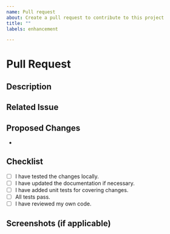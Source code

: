 ```yaml
---
name: Pull request
about: Create a pull request to contribute to this project
title: ""
labels: enhancement

---
```


# Pull Request

## Description
<!-- Briefly describe the changes introduced by this pull request. -->

## Related Issue
<!-- If this pull request resolves an open issue, please provide the issue number. -->

## Proposed Changes
<!-- Describe the proposed changes in detail. -->

- 

## Checklist
<!-- Make sure all the following items are completed before submitting the pull request. -->
- [ ] I have tested the changes locally.
- [ ] I have updated the documentation if necessary.
- [ ] I have added unit tests for covering changes.
- [ ] All tests pass.
- [ ] I have reviewed my own code.

## Screenshots (if applicable)
<!-- Include any relevant screenshots or images to demonstrate the changes. -->
